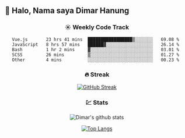 ## 👋 Halo, Nama saya **Dimar Hanung**

<center>

### :sunny: Weekly Code Track
<!--START_SECTION:waka-->
```text
Vue.js       23 hrs 41 mins  █████████████████▒░░░░░░░   69.08 % 
JavaScript   8 hrs 57 mins   ██████▓░░░░░░░░░░░░░░░░░░   26.14 % 
Bash         1 hr 2 mins     ▓░░░░░░░░░░░░░░░░░░░░░░░░   03.01 % 
SCSS         26 mins         ▒░░░░░░░░░░░░░░░░░░░░░░░░   01.27 % 
Other        4 mins          ░░░░░░░░░░░░░░░░░░░░░░░░░   00.23 % 
```
<!--END_SECTION:waka-->

### :fire: Streak

[![GitHub Streak](http://github-readme-streak-stats.herokuapp.com?user=dimar-hanung)](https://git.io/streak-stats)

### :chart: Stats

![Dimar's github stats](https://github-readme-stats.vercel.app/api?username=dimar-hanung&show_icons=true&theme=vue)

[![Top Langs](https://github-readme-stats.vercel.app/api/top-langs/?username=dimar-hanung)](#)

</center>
